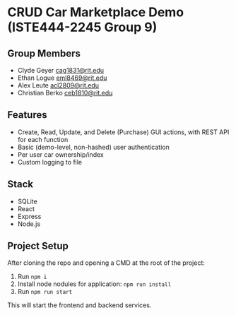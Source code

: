 # CRUD Car Marketplace Demo (ISTE444-2245 Group 9)

## Group Members
- Clyde	Geyer cag1831@rit.edu
- Ethan Logue eml8469@rit.edu
- Alex Leute acl2809@rit.edu
- Christian	Berko ceb1810@rit.edu
  
## Features
- Create, Read, Update, and Delete (Purchase) GUI actions, with REST API for each function
- Basic (demo-level, non-hashed) user authentication
- Per user car ownership/index
- Custom logging to file

## Stack
- SQLite
- React
- Express
- Node.js


## Project Setup
After cloning the repo and opening a CMD at the root of the project:
1. Run `npm i`
2. Install node nodules for application: `npm run install`
3. Run `npm run start`  

This will start the frontend and backend services.
